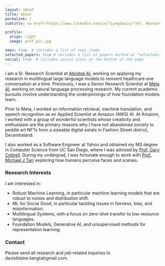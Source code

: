 ```yaml
---
layout: about
title: about
permalink: /
subtitle: <a href="https://www.linkedin.com/in/liangdavis/">Sr. Research Scientist at Abridge AI (Formerly Meta AI, Amazon AI)</a>

profile:
  align: right
  image: prof_pic.jpg

news: true  # includes a list of news items
selected_papers: true # includes a list of papers marked as "selected={true}"
social: true  # includes social icons at the bottom of the page
---
```

 
I am a Sr. Research Scientist at [Abridge AI](https://www.abridge.com/), working on applying my research in multilingual large language models to reinvent healthcare one conversation at a time. Previously, I was a Senior Research Scientist at [Meta AI](https://ai.facebook.com/), working on natural language processing research. My current academic pursuits involve understanding the underpinnings of how foundation models learn. 

Prior to Meta, I worked on information retrieval, machine translation, and speech recognition as an Applied Scientist at Amazon (AWS) AI. At Amazon, I worked with a group of wonderful scientists whose creativity and enthusiasm are the primary reasons why I have not abandoned society to peddle art NFTs from a sizeable digital estate in Fashion Street district, Decentraland.

I also worked as a Software Engineer at Yahoo and obtained my MS degree in Computer Science from UC San Diego, where I was advised by [Prof. Gary Cottrell](https://cseweb.ucsd.edu/~gary/). During my undergrad, I was fortunate enough to work with [Prof. Michael J Tarr](https://www.cmu.edu/dietrich/psychology/people/core-training-faculty/tarr-michael.html) exploring how humans perceive faces and scenes.

### Research Interests
I am interested in:
* Robust Machine Learning, in particular machine learning models that are robust to noises and distribution shift.
* ML for Social Good, in particular tackling issues in fairness, bias, and misinformation.
* Multilingual Systems, with a focus on zero-shot transfer to low-resource languages.
* Foundation Models, Generative AI, and unsupervised methods for representation learning.

### Contact
Please send all research and job-related inquiries to davisblaine.liang(at)gmail.com. 
